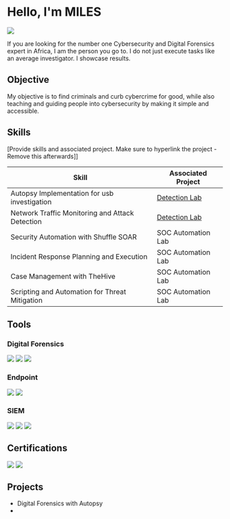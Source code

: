 # Hello, I'm MILES
<a href="https://linkedin.com"><img src="https://img.shields.io/badge/-LinkedIn-0072b1?&style=for-the-badge&logo=linkedin&logoColor=white" /></a>

If you are looking for the number one Cybersecurity and Digital Forensics expert in Africa, I am the person you go to. I do not just execute tasks like an average investigator. I showcase results.
## Objective
My objective is to find criminals and curb cybercrime for good, while also teaching and guiding people into cybersecurity by making it simple and accessible.
## Skills
[Provide skills and associated project. Make sure to hyperlink the project - Remove this afterwards]]

| Skill                                         | Associated Project         |
|-----------------------------------------------|----------------------------|
| Autopsy Implementation for usb investigation        | <a href="https://google.com">Detection Lab</a>|
| Network Traffic Monitoring and Attack Detection | <a href="https://google.com">Detection Lab</a>|
| Security Automation with Shuffle SOAR         | SOC Automation Lab|
| Incident Response Planning and Execution      | SOC Automation Lab|
| Case Management with TheHive                  | SOC Automation Lab|
| Scripting and Automation for Threat Mitigation | SOC Automation Lab|

## Tools


### Digital Forensics
<div>
    <img src="https://img.shields.io/badge/-Wireshark-1679A7?&style=for-the-badge&logo=Wireshark&logoColor=white" />
<img src="https://img.shields.io/badge/-Autopsy%20Forensics-1E90FF?&style=for-the-badge&logo=apache&logoColor=white" />
 <img src="https://img.shields.io/badge/-FTK%20Manager-2F4F4F?&style=for-the-badge&logo=windows&logoColor=white" />
</div>

### Endpoint
<div>
    <img src="https://img.shields.io/badge/-Microsoft_Defender_for_Endpoint-00A4EF?&style=for-the-badge&logo=Microsoft&logoColor=white" />
    <img src="https://img.shields.io/badge/-Velociraptor-4B275F?&style=for-the-badge&logo=Velociraptor&logoColor=white" />
</div>

### SIEM
<div>
    <img src="https://img.shields.io/badge/-Microsoft_Sentinel-0078D4?&style=for-the-badge&logo=Microsoft&logoColor=white" />
    <img src="https://img.shields.io/badge/-Splunk-000000?&style=for-the-badge&logo=Splunk&logoColor=white" />
    <img src="https://img.shields.io/badge/-Elastic-005571?&style=for-the-badge&logo=Elastic&logoColor=white" />
</div>

## Certifications
<div>
<img src="https://img.shields.io/badge/-Security%2B-FF0000?&style=for-the-badge&logo=CompTIA&logoColor=white" />
<img src="https://img.shields.io/badge/-CCNA-1E90FF?&style=for-the-badge&logo=cisco&logoColor=white" />
</div>

## Projects
- Digital Forensics with Autopsy
- 
